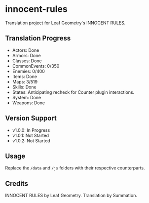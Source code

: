 # innocent-rules
Translation project for Leaf Geometry's INNOCENT RULES.

## Translation Progress
- Actors: Done
- Armors: Done
- Classes: Done
- CommonEvents: 0/350
- Enemies: 0/400
- Items: Done
- Maps: 3/519
- Skills: Done
- States: Anticipating recheck for Counter plugin interactions.
- System: Done
- Weapons: Done

## Version Support
- v1.0.0: In Progress
- v1.0.1: Not Started
- v1.0.2: Not Started

## Usage
Replace the `/data` and `/js` folders with their respective counterparts.

## Credits
INNOCENT RULES by Leaf Geometry.
Translation by Summation.
